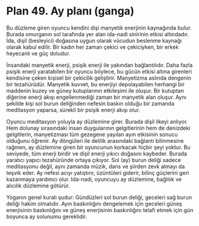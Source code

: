 # Plan 49. Ay planı (ganga)

Bu düzleme giren oyuncu kendini dişi manyetik enerjinin kaynağında bulur. Burada omurganın sol tarafında yer alan ida-nadi sinirinin etkisi altındadır. İda, dişil (besleyici) doğasına uygun olarak vücudun beslenme kaynağı olarak kabul edilir. Bir kadın her zaman çekici ve çekiciyken, bir erkek heyecanlı ve güç doludur.

İnsandaki manyetik enerji, psişik enerji ile yakından bağlantılıdır. Daha fazla psişik enerji yaratabilen bir oyuncu böylece, bu gücün etkisi altına girenleri kendisine çeken kişisel bir çekicilik geliştirir. Manyetizma aslında dengenin bir tezahürüdür. Manyetik kuvvet, bu enerjiyi depolayabilen herhangi bir maddenin kuzey ve güney kutuplarının etkileşimi ile oluşur. Bir kutuptan diğerine enerji akışı engellenmediği zaman bir manyetik alan oluşur. Aynı şekilde kişi sol burun deliğinden nefesin baskın olduğu bir zamanda meditasyon yaparsa, sürekli bir psişik enerji akışı olur.

Oyuncu meditasyon yoluyla ay düzlemine girer. Burada dişil ilkeyi anlıyor. Hem dolunay sırasındaki insan duygularının gelgitlerinin hem de denizdeki gelgitlerin, manyetizması tüm gezegene yayılan ayın etkisinin sonucu olduğunu öğrenir. Ay döngüleri ile delilik arasındaki bağlantı bilinmesine rağmen, ay düzlemine giren bir oyuncunun korkacak hiçbir şeyi yoktur. Bu seviyede, tüm enerji birdir ve dişil enerji yıkıcı doğasını kaybeder. Burada yaratıcı yapıcı tezahüründe ortaya çıkıyor. Sol (ay) burun deliği sadece meditasyonu değil, aynı zamanda müzik, dans ve şiirden zevk almayı da teşvik eder. Ay nefesi acıyı yatıştırır, üzüntüleri giderir, bilinç güçlerini geri kazanmaya yardımcı olur. Ida-nadi, oyuncuyu ay düzlemine, bağlılık ve alıcılık düzlemine götürür.

Yoganın genel kuralı şudur: Gündüzleri sol burun deliği, geceleri sağ burun deliği hakim olmalıdır. Ayın baskınlığını dengelemek için geceleri güneş enerjisinin baskınlığını ve güneş enerjisinin baskınlığını telafi etmek için gün boyunca ay solunumu gereklidir.
